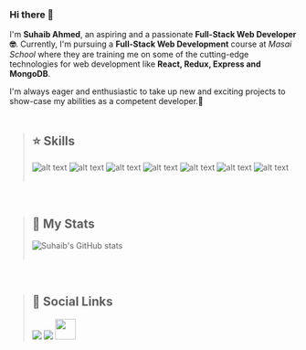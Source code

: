 ### Hi there 👋
I'm **Suhaib Ahmed**, an aspiring and a passionate **Full-Stack Web Developer 🤓**.  Currently, I'm pursuing a **Full-Stack Web Development** course at *Masai School* where they are training me on some of the cutting-edge technologies for web development like **React, Redux, Express and MongoDB**.

I'm always eager and enthusiastic to take up new and exciting projects to show-case my abilities as a competent developer.💪 
<br><br>

>## ⭐ Skills
>
> ![alt text](https://camo.githubusercontent.com/5d3b0191832237fcbfc6d4497524e8bb547c6bfc9eafb738d5205c629d202067/68747470733a2f2f696d672e736869656c64732e696f2f62616467652f68746d6c352532302d2532334533344632362e7376673f267374796c653d666f722d7468652d6261646765266c6f676f3d68746d6c35266c6f676f436f6c6f723d7768697465)   ![alt text](https://camo.githubusercontent.com/5ed492db9c79ad5990eda7dc80923377f0e7096b18a4d1e9b86c8987dc0e5aa5/68747470733a2f2f696d672e736869656c64732e696f2f62616467652f637373332532302d2532333135373242362e7376673f267374796c653d666f722d7468652d6261646765266c6f676f3d63737333266c6f676f436f6c6f723d7768697465)   ![alt text](https://camo.githubusercontent.com/62d37abe760867620e0baea1066303719d630a82936837ba7bff6b0c754e3c9f/68747470733a2f2f696d672e736869656c64732e696f2f62616467652f6a6176617363726970742532302d2532333332333333302e7376673f267374796c653d666f722d7468652d6261646765266c6f676f3d6a617661736372697074266c6f676f436f6c6f723d253233463744463145)   ![alt text](https://camo.githubusercontent.com/4e4a3b5c3e9c00501ec866e2f2466c5a6032f838aca5f2cf3b14450e39e8a2f0/68747470733a2f2f696d672e736869656c64732e696f2f62616467652f72656163742532302d2532333230323332612e7376673f267374796c653d666f722d7468652d6261646765266c6f676f3d7265616374266c6f676f436f6c6f723d253233363144414642)    ![alt text](https://camo.githubusercontent.com/52294b273874a865f116a95c7f1075e8adf314d2ab7d57c3834d4311865afa32/68747470733a2f2f696d672e736869656c64732e696f2f62616467652f72656475782d2532333539336438382e7376673f267374796c653d666f722d7468652d6261646765266c6f676f3d7265647578266c6f676f436f6c6f723d7768697465)    ![alt text](https://camo.githubusercontent.com/cc96d7d28a6ca21ddbb1f2521d751d375230ed840271e6a4c8694cf87cc60c14/68747470733a2f2f696d672e736869656c64732e696f2f62616467652f6e6f64652e6a732532302d2532333433383533442e7376673f267374796c653d666f722d7468652d6261646765266c6f676f3d6e6f64652e6a73266c6f676f436f6c6f723d7768697465)    ![alt text](https://camo.githubusercontent.com/b38bbb1cba49a754ade66ca1ca45541ed07ab31a3b01166157f513b44fb35f70/68747470733a2f2f696d672e736869656c64732e696f2f62616467652f4d6f6e676f44422d2532333465613934622e7376673f267374796c653d666f722d7468652d6261646765266c6f676f3d6d6f6e676f6462266c6f676f436f6c6f723d7768697465)<br><br>

<br>

>## 🤖 My Stats
>
> ![Suhaib's GitHub stats](https://github-readme-stats.vercel.app/api?username=suhaibzahmed&show_icons=true&theme=radical)<br><br>

<br>

>## 🤳 Social Links
>
><a href = "https://www.linkedin.com/in/suhaib-ahmed10"/><img src = "https://github.com/paulrobertlloyd/socialmediaicons/blob/main/linkedin-32x32.png?raw=true" /></a>    <a href = "https://twitter.com/AHEMed_Suhaib" ><img src = "https://github.com/paulrobertlloyd/socialmediaicons/blob/main/twitter-32x32.png?raw=true"/></a>    <a href = "https://suhaib-z-ahmed.medium.com/"/><img src = "https://image.flaticon.com/icons/png/512/2582/2582607.png" height="36px" width="36px"/></a>


